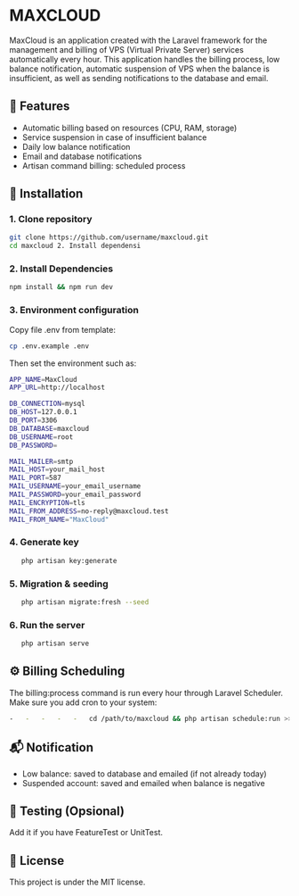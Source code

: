 # MAXCLOUD

MaxCloud is an application created with the Laravel framework for the management and billing of VPS (Virtual Private Server) services automatically every hour. This application handles the billing process, low balance notification, automatic suspension of VPS when the balance is insufficient, as well as sending notifications to the database and email.

## 🔧 Features

-   Automatic billing based on resources (CPU, RAM, storage)
-   Service suspension in case of insufficient balance
-   Daily low balance notification
-   Email and database notifications
-   Artisan command billing: scheduled process

## 🚀 Installation

### 1. Clone repository

```bash
git clone https://github.com/username/maxcloud.git
cd maxcloud 2. Install dependensi
```

### 2. Install Dependencies

```bash
npm install && npm run dev
```

### 3. Environment configuration

Copy file .env from template:

```bash
cp .env.example .env
```

Then set the environment such as:

```bash
APP_NAME=MaxCloud
APP_URL=http://localhost

DB_CONNECTION=mysql
DB_HOST=127.0.0.1
DB_PORT=3306
DB_DATABASE=maxcloud
DB_USERNAME=root
DB_PASSWORD=

MAIL_MAILER=smtp
MAIL_HOST=your_mail_host
MAIL_PORT=587
MAIL_USERNAME=your_email_username
MAIL_PASSWORD=your_email_password
MAIL_ENCRYPTION=tls
MAIL_FROM_ADDRESS=no-reply@maxcloud.test
MAIL_FROM_NAME="MaxCloud"
```

### 4. Generate key

```bash
   php artisan key:generate
```

### 5. Migration & seeding

```bash
   php artisan migrate:fresh --seed
```

### 6. Run the server

```bash
   php artisan serve
```

## ⚙️ Billing Scheduling

The billing:process command is run every hour through Laravel Scheduler. Make sure you add cron to your system:

```bash
-   -   -   -   -   cd /path/to/maxcloud && php artisan schedule:run >> /dev/null 2>&1
```

## 📬 Notification

-   Low balance: saved to database and emailed (if not already today)
-   Suspended account: saved and emailed when balance is negative

## 🧪 Testing (Opsional)

Add it if you have FeatureTest or UnitTest.

## 📄 License

This project is under the MIT license.

```

```

```

```

```

```

```

```

```

```
